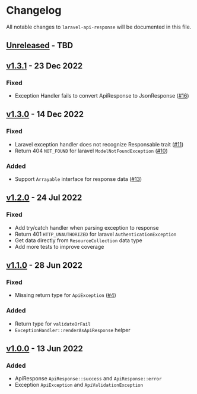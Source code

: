 # Changelog

All notable changes to `laravel-api-response` will be documented in this file.

## [Unreleased](https://github.com/kodepandai/laravel-api-response/compare/v1.3.1...main) - TBD

## [v1.3.1](https://github.com/kodepandai/laravel-api-response/compare/v1.3.0...v1.3.1) - 23 Dec 2022

### Fixed

- Exception Handler fails to convert ApiResponse to JsonResponse ([#16](https://github.com/kodepandai/laravel-api-response/pull/16))

## [v1.3.0](https://github.com/kodepandai/laravel-api-response/compare/v1.2.0...v1.3.0) - 14 Dec 2022

### Fixed

- Laravel exception handler does not recognize Responsable trait ([#11](https://github.com/kodepandai/laravel-api-response/pull/11))
- Return 404 `NOT_FOUND` for laravel `ModelNotFoundException` ([#10](https://github.com/kodepandai/laravel-api-response/pull/10))

### Added

- Support `Arrayable` interface for response data ([#13](https://github.com/kodepandai/laravel-api-response/pull/13))

## [v1.2.0](https://github.com/kodepandai/laravel-api-response/compare/v1.1.0...v1.2.0) - 24 Jul 2022

### Fixed

- Add try/catch handler when parsing exception to response
- Return 401 `HTTP_UNAUTHORIZED` for laravel `AuthenticationException`
- Get data directly from `ResourceCollection` data type
- Add more tests to improve coverage

## [v1.1.0](https://github.com/kodepandai/laravel-api-response/compare/v1.0.0...v1.1.0) - 28 Jun 2022

### Fixed

- Missing return type for `ApiException` ([#4](https://github.com/kodepandai/laravel-api-response/pull/4))

### Added

- Return type for `validateOrFail`
- `ExceptionHandler::renderAsApiResponse` helper

## [v1.0.0](https://github.com/kodepandai/laravel-api-response/compare/b5f439...v1.0.0) - 13 Jun 2022

### Added

- ApiResponse `ApiResponse::success` and `ApiResponse::error`
- Exception `ApiException` and `ApiValidationException`
